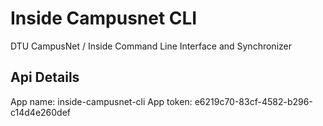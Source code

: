 # Inside Campusnet CLI
DTU CampusNet / Inside Command Line Interface and Synchronizer

## Api Details
App name: inside-campusnet-cli
App token: e6219c70-83cf-4582-b296-c14d4e260def
